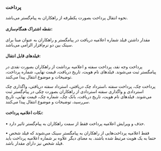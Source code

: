 ### پرداخت

نحوه انتقال پرداخت بصورت یکطرفه از راهکاران به پیام‌گستر می‌باشد.

#### نقطه اشتراک همگام‌سازی:

مقدار داشتن فیلد شماره اعلامیه دریافت در پیامگستر و راهکاران به عنوان مبنا برای سینک بین دو نرم‌افزار الزامی
می‌باشد.

#### فیلدهای قابل انتقال: 

پرداخت وجه نقد، پرداخت سفته و اعلامیه برداشت از راهکاران بصورت نقدی در پیامگستر ثبت می‌شوند. فیلدهای نام هویت، تاریخ دریافت، قیمت نهایی، شماره پرداخت، توضیحات و موضوع انتقال پیدا می‌کنند.

پرداخت چک، پرداخت سفته ،استرداد چک دریافتی، استرداد سفته دریافتی، واگذاری چک استردادی و واگذاری سفته استردادی از راهکاران بصورت چکی در پیام‌گستر ثبت می‌شوند. فیلدهای نام هویت، تاریخ دریافت، بانک چک، شماره چک، قیمت نهایی، تاریخ سررسید، توضیحات و موضوع انتقال پیدا می‌کنند.

#### نکات اعلامیه پرداخت:

•	حذف و ویرایش‌ اعلامیه پرداخت فقط از سمت راهکاران به پیام‌گستر تاثیر دارد.

•	فقط اعلامیه پرداخت‌هایی از راهکاران به پیامگستر سینک می‌شوند که فیلد شخص حتما به یک هویت مرتبط شده باشند. به معنای دیگر علاوه بر شماره اعلامیه پرداخت باید فیلد شخص نیز دارای مقدار باشد.
